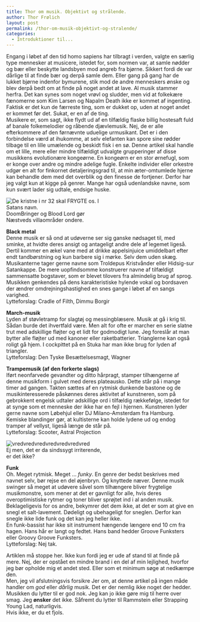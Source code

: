```yaml
---
title: Thor om musik. Objektivt og strålende.
author: Thor Frølich
layout: post
permalink: /thor-om-musik-objektivt-og-stralende/
categories:
  - Introduktioner til...
---
```

Engang i løbet af den tid homo sapiens har tilbragt i verden, valgte en særlig type mennesker at musicere, istedet for, som normen var, at samle nødder og bær eller beskytte landsbyen mod angreb fra bjørne. Sikkert fordi de var dårlige til at finde bær og derpå samle dem. Eller gang på gang har de lukket bjørne indenfor bymurene, stik mod de andre menneskers ønske og blev derpå bedt om at finde på noget andet at lave. Al musik stammer herfra. Det kan synes som noget vrøvl og sludder, men vid at folkekære fænomerne som Kim Larsen og Napalm Death ikke er kommet af ingenting. Faktisk er det kun de færreste ting, som er dukket op, uden at noget andet er kommet før det. Sukat, er en af de ting.  
Musikere er, som sagt, ikke flydt ud af en tilfældig flaske billig hostesaft fuld af banale folkemelodier og råbende djævlemusik. Nej, de er alle efterkommere af den førnævnte uduelige urmusikant. Det er i den forbindelse værd at ihukomme, at selv elefanten kan spore sine rødder tilbage til en lille umælende og beskidt fisk i en sø. Denne artikel skal handle om et lille, mere eller mindre tilfældigt udvalgte grupperinger af disse musikkens evolutionære kongeørne. En kongeørn er en stor ørnefugl, som er konge over andre og mindre adelige fugle. Enkelte individer eller orkestre udgør en alt for finkornet detaljeringsgrad til, at min æter-omtumlede hjerne kan behandle dem med det overblik og den finesse de fortjener. Derfor har jeg valgt kun at kigge på genrer. Mange har også udenlandske navne, som kun svært lader sig udtale, endsige huske.

<div class="bitImage bitRight" style="width: 258px">
  <img src="http://www.abekat.net/wp-content/images/black_metal_01.jpg" alt="De kristne i nr 32 skal FRYGTE os. I Satans navn." /><br /> DoomBringer og Blood Lord gør Næstveds villaområder ondere.
</div>

**Black metal**  
Denne musik er så ond at udøverne ser sig ganske nødsaget til, med sminke, at hvidte deres ansigt og antageligt andre dele af legemet ligeså. Dertil kommer en ækel vane med at drikke appelsinjuice umiddelbart efter endt tandbørstning og kun barbere sig i mørke. Selv dem uden skæg. Musikanterne tager gerne navne som Troldepus Kristvånder eller Hidsig-sur Satankappe. De mere uopfindsomme konstruerer navne af tilfældigt sammensatte bogstaver, som er blevet tilovers fra almindelig brug af sprog. Musikken genkendes på dens karakteristiske hylende vokal og bordsaven der ændrer omdrejningshastighed en snes gange i løbet af en sangs varighed.  
Lytteforslag: Cradle of Filth, Dimmu Borgir

**March-musik**  
Lyden af støvletramp for slagtøj og messingblæsere. Musik at gå i krig til. Sådan burde det ihvertfald være. Men alt for ofte er marcher en serie slatne trut med adskillige fløjter og et lidt for godmodigt lune. Jeg foreslår at man bytter alle fløjter ud med kanoner eller raketbatterier. Trianglerne kan også roligt gå hjem. I cockpittet på en Stuka har man ikke brug for lyden af triangler.  
Lytteforslag: Den Tyske Besættelsesmagt, Wagner

**Trampemusik (af den forkerte slags)**  
Iført neonfarvede gevandter og ditto hårpragt, stamper tilhængerne af denne musikform i gulvet med deres plateausko. Dette står på i mange timer ad gangen. Takten sættes af en rytmisk dunkende bastone og de musikinteresserede påskønnes deres aktivitet af kunstneren, som på gebrokkent engelsk udtaler adskillige ord i tilfældig rækkefølge, istedet for at synge som et menneske der ikke har en fejl i hjernen. Kunstneren lyder gerne navne som Løbehjul eller DJ Milano-Amsterdam fra Hamburg. Kemiske blandinger gør, at kultisterne kan holde lydene ud og endog tramper af vellyst, ligeså længe de står på.  
Lytteforslag: Scooter, Astral Projection

<div class="bitImage bitLeft" style="width: 258px">
  <img src="http://www.abekat.net/wp-content/images/funky_01.jpg" alt="vredvredvredvredvredvredvred" /><br /> Ej men, det er da sindssygt irriterende, er det ikke?
</div>

**Funk**  
Oh. Meget rytmisk. Meget … *funky*. En genre der bedst beskrives med navnet selv, bør rejse en del øjenbryn. Og knyttede næver. Denne musik swinger så meget at udøvere såvel som tilhængere bliver frygtelige musikmonstre, som mener at det er gavnligt for alle, hvis deres overoptimistiske rytmer og toner bliver sprøjtet ind i al anden musik. Beklageligevis for os andre, bekymrer det dem ikke, at det er som at give en snegl et salt-lavement. Dødeligt og ubehageligt for sneglen. Derfor kan snegle ikke lide funk og det kan jeg heller ikke.  
En funk-bassist har ikke sit instrument hængende længere end 10 cm fra hagen. Hans hår er langt og fedtet. Hans band hedder Groove Funksters eller Groovy Groove Funksters.  
Lytteforslag: Nej tak.

Artiklen må stoppe her. Ikke kun fordi jeg er ude af stand til at finde på mere. Nej, der er opstået en mindre brand i en del af min lejlighed, hvorfor jeg bør opholde mig et andet sted. Eller som et minimum søge at nedkæmpe den.  
Men, jeg vil afslutningsvis forsikre Jer om, at denne artikel på ingen måde handler om *god* eller *dårlig* musik. Det er der nemlig ikke noget der hedder. Musikken du lytter til er god nok. Jeg kan jo ikke gøre mig til herre over smag. Jeg **ønsker** det ikke. Såfremt du lytter til Rammstein eller Strapping Young Lad, naturligvis.  
Hvis ikke, er du et fjols.